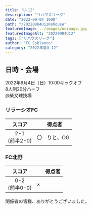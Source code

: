 ```yaml
---
title: "U-12"
description: "リハウスリーグ"
date: "2022-09-04 1000"
path: "/20220904U12Rehouse"
featuredImage: ../images/noimage.jpg
featuredImageAlt: "20220904U12"
tags: ["リハウスリーグ"]
author: "FC Esblanco"
category: "2022年度U-12"
---
```


## 日時・会場

2022年9月4日（日）10:00キックオフ  
8人制20分ハーフ  
@柴又球技場  

### リラーシオFC

| スコア |   |得点者  |
|:------:|:-:|:--------|
| 2-1<br/>(前半2-0) | 〇 |りと、OG|

### FC北野

| スコア |   |得点者  |
|:------:|:-:|:--------|
| 0-2<br/>(前半0-0) | × ||


関係者の皆様、ありがとうございました。